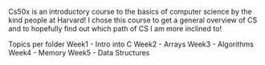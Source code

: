 Cs50x is an introductory course to the basics of computer science by the kind people at Harvard!
I chose this course to get a general overview of CS and to hopefully find out which path of CS I am more inclined to!

Topics per folder
Week1 - Intro into C
Week2 - Arrays
Week3 - Algorithms
Week4 - Memory
Week5 - Data Structures 
